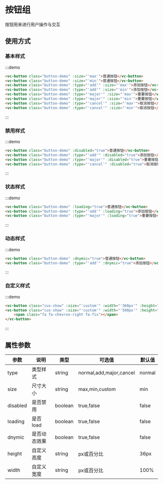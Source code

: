 # 按钮组

按钮用来进行用户操作与交互

## 使用方式

### 基本样式

:::demo
```html
<vc-button class="button-demo" :size="'max'">普通按钮</vc-button>
<vc-button class="button-demo" :size="'min'">普通按钮</vc-button>
<vc-button class="button-demo" :type="'add'" :size="'max'">添加按钮</vc-button>
<vc-button class="button-demo" :type="'add'" :size="'min'">添加按钮</vc-button>
<vc-button class="button-demo" :type="'major'" :size="'max'">重要按钮</vc-button>
<vc-button class="button-demo" :type="'major'" :size="'min'">重要按钮</vc-button>
<vc-button class="button-demo" :type="'cancel'" :size="'max'">取消按钮</vc-button>
<vc-button class="button-demo" :type="'cancel'" :size="'min'">取消按钮</vc-button>
```
:::

### 禁用样式

:::demo
```html
<vc-button class="button-demo" :disabled="true">普通按钮</vc-button>
<vc-button class="button-demo" :type="'add'" :disabled="true">添加按钮</vc-button>
<vc-button class="button-demo" :type="'major'" :disabled="true">重要按钮</vc-button>
<vc-button class="button-demo" :type="'cancel'" :disabled="true">取消按钮</vc-button>
```
:::

### 状态样式

:::demo
```html
<vc-button class="button-demo" :loading="true">普通按钮</vc-button>
<vc-button class="button-demo" :type="'add'" :loading="true">添加按钮</vc-button>
<vc-button class="button-demo" :type="'major'" :loading="true">重要按钮</vc-button>
```
:::

### 动态样式

:::demo
```html
<vc-button class="button-demo" :dnymic="true">普通按钮</vc-button>
<vc-button class="button-demo" :type="'add'" :dnymic="true">添加按钮</vc-button>
```
:::

### 自定义样式

:::demo
```html
<vc-button class="cus-show" :size="'custom'" :width="'360px'" :height="'48px'">自定义按钮</vc-button>
<vc-button class="cus-show" :size="'custom'" :width="'500px'" :height="'48px'">自定义按钮
    <span class="fa fa-chevron-right fa-fix"></span>
</vc-button>
```
:::

## 属性参数

| 参数 | 说明 |	类型 |	可选值 |	默认值 |
|---|---|---|---|---|
| type | 类型样式 | string | normal,add,major,cancel | normal |
| size | 尺寸大小 | string | max,min,custom | min |
| disabled | 是否禁用 | boolean | true,false | false |
| loading | 是否load | boolean | true,false | false |
| dnymic | 是否动态效果 | boolean | true,false | false |
| height | 自定义高度 | string | px或百分比 | 36px |
| width | 自定义宽度 | string | px或百分比 | 100% |

<style>
.button-demo {
    margin: 10px;
}
.cus-show {
    margin: 10px 5px;
}
.fa-fix {
    color:#fff;
    margin-left: 10px;
}
</style>
